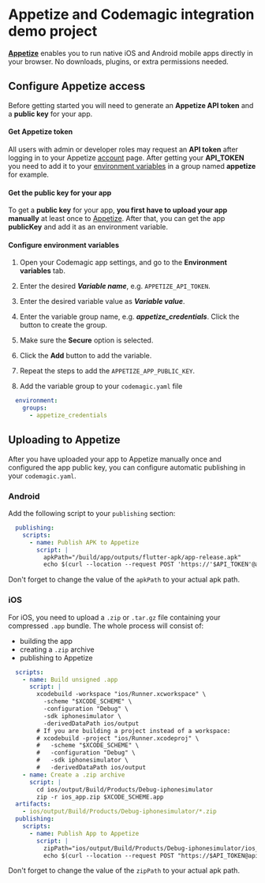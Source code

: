 # Appetize and Codemagic integration demo project

[**Appetize**](https://appetize.io/) enables you to run native iOS and Android mobile apps directly in your browser. No downloads, plugins, or extra permissions needed. 

## Configure Appetize access

Before getting started you will need to generate an **Appetize API token** and a **public key** for your app.

#### Get Appetize token
All users with admin or developer roles may request an **API token** after logging in to your Appetize [account](https://appetize.io/account) page.
After getting your **API_TOKEN** you need to add it to your [environment variables](https://docs.codemagic.io/variables/environment-variable-groups/#storing-sensitive-valuesfiles) in a group named **appetize** for example.

#### Get the public key for your app 
To get a **public key** for your app, **you first have to upload your app manually** at least once to [Appetize](https://appetize.io/upload). After that, you can get the app **publicKey** and add it as an environment variable.

#### Configure environment variables

1. Open your Codemagic app settings, and go to the **Environment variables** tab.
2. Enter the desired **_Variable name_**, e.g. `APPETIZE_API_TOKEN`.
3. Enter the desired variable value as **_Variable value_**.
4. Enter the variable group name, e.g. **_appetize_credentials_**. Click the button to create the group.
5. Make sure the **Secure** option is selected.
6. Click the **Add** button to add the variable.
7. Repeat the steps to add the `APPETIZE_APP_PUBLIC_KEY`.

8. Add the variable group to your `codemagic.yaml` file
``` yaml
  environment:
    groups:
      - appetize_credentials
```

## Uploading to Appetize

After you have uploaded your app to Appetize manually once and configured the app public key, you can configure automatic publishing in your `codemagic.yaml`.

### Android
Add the following script to your `publishing` section:
``` yaml
  publishing:
    scripts:
      - name: Publish APK to Appetize
        script: | 
          apkPath="/build/app/outputs/flutter-apk/app-release.apk"
          echo $(curl --location --request POST 'https://'$API_TOKEN'@api.appetize.io/v1/apps/'$APP_PUBLIC_KEY'' --form 'file=@"'$apkPath'"')
```

Don't forget to change the value of the `apkPath` to your actual apk path.

### iOS
For iOS, you need to upload a `.zip` or `.tar.gz` file containing your compressed `.app` bundle. The whole process will consist of:
- building the app
- creating a `.zip` archive
- publishing to Appetize

``` yaml
  scripts:
    - name: Build unsigned .app
      script: | 
        xcodebuild -workspace "ios/Runner.xcworkspace" \
          -scheme "$XCODE_SCHEME" \
          -configuration "Debug" \
          -sdk iphonesimulator \
          -derivedDataPath ios/output
        # If you are building a project instead of a workspace:
        # xcodebuild -project "ios/Runner.xcodeproj" \
        #   -scheme "$XCODE_SCHEME" \
        #   -configuration "Debug" \
        #   -sdk iphonesimulator \
        #   -derivedDataPath ios/output
    - name: Create a .zip archive
      script: | 
        cd ios/output/Build/Products/Debug-iphonesimulator
        zip -r ios_app.zip $XCODE_SCHEME.app
  artifacts:
    - ios/output/Build/Products/Debug-iphonesimulator/*.zip
  publishing:
    scripts:
      - name: Publish App to Appetize
        script: | 
          zipPath="ios/output/Build/Products/Debug-iphonesimulator/ios_app.zip"
          echo $(curl --location --request POST "https://$API_TOKEN@api.appetize.io/v1/apps/$APP_PUBLIC_KEY" --form "file=@$zipPath")
```

Don't forget to change the value of the `zipPath` to your actual apk path.
